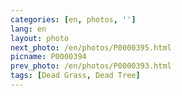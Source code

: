 ```yaml
---
categories: [en, photos, '']
lang: en
layout: photo
next_photo: /en/photos/P0000395.html
picname: P0000394
prev_photo: /en/photos/P0000393.html
tags: [Dead Grass, Dead Tree]
---
```


